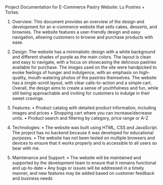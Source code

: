 Project Documentation for E-Commerce Pastry Website: Lu Postres + Tortas:
1.	Overview: This document provides an overview of the design and development for an e-commerce website that sells cakes, desserts, and brownies. The website features a user-friendly design and easy navigation, allowing customers to browse and purchase products with ease.

2.	Design:
The website has a minimalistic design with a white background and different shades of purple as the main colors. The layout is clean and easy to navigate, with a focus on showcasing the delicious pastries available for purchase. The images used on the site were handpicked to evoke feelings of hunger and indulgence, with an emphasis on high-quality, mouth-watering photos of the pastries themselves. The website has a  single-scroll layout, with clear calls-to-action and a simple cart. Overall, the design aims to create a sense of youthfulness and fun, while still being approachable and inviting for customers to indulge in their sweet cravings.

3.	Features:
  •	Product catalog with detailed product information, including images and prices
  •	Shopping cart where you can increase/decrease units.
  •	Product search and filtering by category, price range or A-Z

4.	Technologies:
  •	The website was built using HTML, CSS and JavaScript. The project has no backend because it was developed for educational purposes. 
  •	The website has not been tested on multiple browsers and devices to ensure that it works properly and is accessible to all users so bear with me.

5.	Maintenance and Support:
  •	The website will be maintained and supported by the development team to ensure that it remains functional and up-to-date
  •	Any bugs or issues will be addressed in a timely manner, and new features may be added based on customer feedback and business needs



